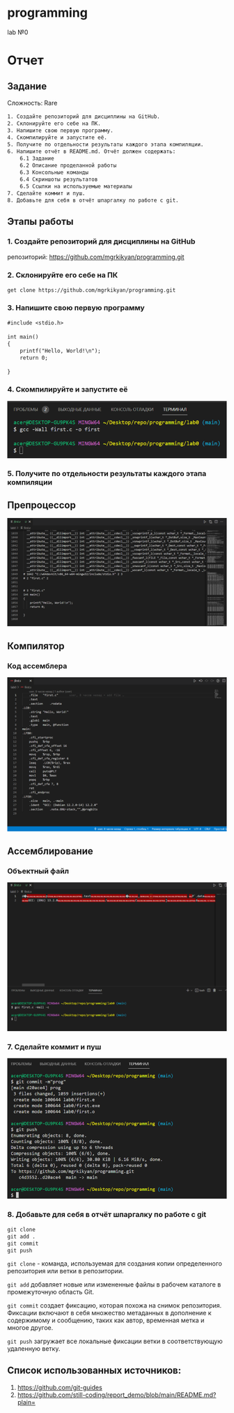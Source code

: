# programming
lab №0
# Отчет 
## Задание 
Сложность:
    Rare

    1. Создайте репозиторий для дисциплины на GitHub.
    2. Склонируйте его себе на ПК.
    3. Напишите свою первую программу.
    4. Скомпилируйте и запустите её.
    5. Получите по отдельности результаты каждого этапа компиляции.
    6. Напишите отчёт в README.md. Отчёт должен содержать:
        6.1 Задание
        6.2 Описание проделанной работы
        6.3 Консольные команды
        6.4 Скриншоты результатов
        6.5 Ссылки на используемые материалы
    7. Сделайте коммит и пуш.
    8. Добавьте для себя в отчёт шпаргалку по работе с git.
 
 ## Этапы работы 
 ### 1. Создайте репозиторий для дисциплины на GitHub
 репозиторий: https://github.com/mgrkikyan/programming.git
 ### 2. Склонируйте его себе на ПК
 ```
 get clone https://github.com/mgrkikyan/programming.git
 ```

### 3. Напишите свою первую программу
```
#include <stdio.h>

int main()
{
    printf("Hello, World!\n");
    return 0;
    
}
```

### 4. Скомпилируйте и запустите её
![Image text](https://github.com/mgrkikyan/programming/blob/main/команда%20компиляции.png)

### 5. Получите по отдельности результаты каждого этапа компиляции
## Препроцессор
![Image text](https://github.com/mgrkikyan/programming/blob/main/препроцессор.png)
## Компилятор
### Код ассемблера
![Image text](https://github.com/mgrkikyan/programming/blob/main/код%20ассемблера.png)
## Ассемблирование 
### Объектный файл 
![Image text](https://github.com/mgrkikyan/programming/blob/main/объектный%20файл.png)

### 7. Сделайте коммит и пуш
![Image text](https://github.com/mgrkikyan/programming/blob/main/коммит%20и%20пуш.png)

### 8. Добавьте для себя в отчёт шпаргалку по работе с git
 ```shell
git clone
git add .
git commit
git push
```

`git clone` - команда, используемая для создания копии определенного репозитория или ветки в репозитории.

`git add` добавляет новые или измененные файлы в рабочем каталоге в промежуточную область Git.

`git commit` создает фиксацию, которая похожа на снимок репозитория. Фиксации включают в себя множество метаданных в дополнение к содержимому и сообщению, таких как автор, временная метка и многое другое.

`git push` загружает все локальные фиксации ветки в соответствующую удаленную ветку.

## Список использованных источников:
1. https://github.com/git-guides
2. https://github.com/still-coding/report_demo/blob/main/README.md?plain=
